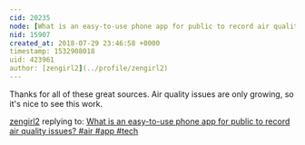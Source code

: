 ```yaml
---
cid: 20235
node: [What is an easy-to-use phone app for public to record air quality issues? #air #app #tech](../notes/Zengirl2/03-09-2018/what-is-an-easy-to-use-phone-app-for-public-to-record-air-quality-issues-air-app-tech)
nid: 15907
created_at: 2018-07-29 23:46:58 +0000
timestamp: 1532908018
uid: 423961
author: [zengirl2](../profile/zengirl2)
---
```


Thanks for all of these great sources. Air quality issues are only growing, so it's nice to see this work.

[zengirl2](../profile/zengirl2) replying to: [What is an easy-to-use phone app for public to record air quality issues? #air #app #tech](../notes/Zengirl2/03-09-2018/what-is-an-easy-to-use-phone-app-for-public-to-record-air-quality-issues-air-app-tech)

